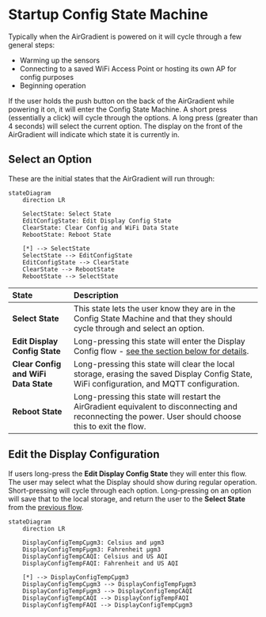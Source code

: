 # Startup Config State Machine

Typically when the AirGradient is powered on it will cycle through a few general steps:

- Warming up the sensors
- Connecting to a saved WiFi Access Point or hosting its own AP for config purposes
- Beginning operation

If the user holds the push button on the back of the AirGradient while powering it on, it will enter the Config State Machine. A short press (essentially a click) will cycle through the options. A long press (greater than 4 seconds) will select the current option. The display on the front of the AirGradient will indicate which state it is currently in.

## Select an Option

These are the initial states that the AirGradient will run through:

```mermaid
stateDiagram
    direction LR

    SelectState: Select State
    EditConfigState: Edit Display Config State
    ClearState: Clear Config and WiFi Data State
    RebootState: Reboot State

    [*] --> SelectState
    SelectState --> EditConfigState
    EditConfigState --> ClearState
    ClearState --> RebootState
    RebootState --> SelectState
```

| State | Description   |
| :--- | :---           |
| **Select State** | This state lets the user know they are in the Config State Machine and that they should cycle through and select an option.|
| **Edit Display Config State** | Long-pressing this state will enter the Display Config flow - [see the section below for details](./#edit-the-display-configuration).|
| **Clear Config and WiFi Data State** | Long-pressing this state will clear the local storage, erasing the saved Display Config State, WiFi configuration, and MQTT configuration.|
| **Reboot State** | Long-pressing this state will restart the AirGradient equivalent to disconnecting and reconnecting the power. User should choose this to exit the flow.|

## Edit the Display Configuration

If users long-press the **Edit Display Config State** they will enter this flow. The user may select what the Display should show during regular operation. Short-pressing will cycle through each option. Long-pressing on an option will save that to the local storage, and return the user to the **Select State** from the [previous flow](./#select-an-option).

```mermaid
stateDiagram
    direction LR

    DisplayConfigTempCμgm3: Celsius and μgm3
    DisplayConfigTempFμgm3: Fahrenheit μgm3
    DisplayConfigTempCAQI: Celsius and US AQI
    DisplayConfigTempFAQI: Fahrenheit and US AQI

    [*] --> DisplayConfigTempCμgm3
    DisplayConfigTempCμgm3 --> DisplayConfigTempFμgm3
    DisplayConfigTempFμgm3 --> DisplayConfigTempCAQI
    DisplayConfigTempCAQI --> DisplayConfigTempFAQI
    DisplayConfigTempFAQI --> DisplayConfigTempCμgm3
```
